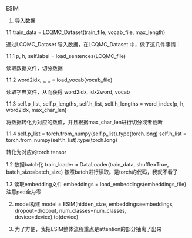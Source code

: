 ESIM

1. 导入数据

1.1 train_data = LCQMC_Dataset(train_file, vocab_file, max_length)

通过LCQMC_Dataset 导入数据，在LCQMC_Dataset 中，做了这几件事情：

1.1.1 p, h, self.label = load_sentences(LCQMC_file)

读取数据文件，切分数据

1.1.2 word2idx, _, _ = load_vocab(vocab_file)

读取字典文件，从而获得 word2idx, idx2word, vocab

1.1.3 self.p_list, self.p_lengths, self.h_list, self.h_lengths = word_index(p, h, word2idx, max_char_len)

将数据转化为对应的数值，并且根据max_char_len进行切分或者截断

1.1.4 
self.p_list = torch.from_numpy(self.p_list).type(torch.long)
self.h_list = torch.from_numpy(self.h_list).type(torch.long)

转化为对应的torch tensor

1.2  数据batch化
train_loader = DataLoader(train_data, shuffle=True, batch_size=batch_size)
按照batch进行读取。是torch的代码，我就不看了

1.3 读取embedding文件
embeddings = load_embeddings(embeddings_file)
注意pad全为零

2. model构建
model = ESIM(hidden_size, embeddings=embeddings, dropout=dropout, num_classes=num_classes, device=device).to(device)

3. 为了方便，我把ESIM整体流程重点是attention的部分抽离了出来
